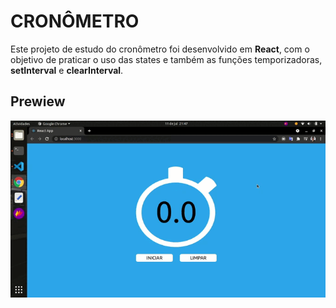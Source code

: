 # CRONÔMETRO

Este projeto de estudo do cronômetro foi desenvolvido em **React**, com o objetivo de praticar o uso das states e também as funções temporizadoras, **setInterval** e **clearInterval**.

## Prewiew

[![](https://github.com/JuliaJPereira/projeto-cronometro-react/blob/master/src/assets/gif.gif)]()
